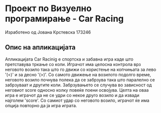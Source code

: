 # Проект по Визуелно програмирање - Car Racing
Изработено од Јована Крстевска 173246
## Опис на апликацијата 
Апликацијата Car Racinig е спортска и забавна игра каде што претставува тркање со коли. Играчот има целосна контрола врз неговото возило така што го движи со користење на копчињата за лево '(<)' и за десно '(>)'. Со самото движење на возилото подолго време, неговото возило почнува полека да се забрзува така што паралелно се забрзуваат и другите коли. Забрзувањето се случува во зависност од неговиот score односно колку повеќе поени освојува. Целта на оваа игра е играчот да не се удри со некое друго возило и да извади најголем 'score'. Со самиот удар со неговото возило, играчот ќе има опција повторно да ја игра играта. 
